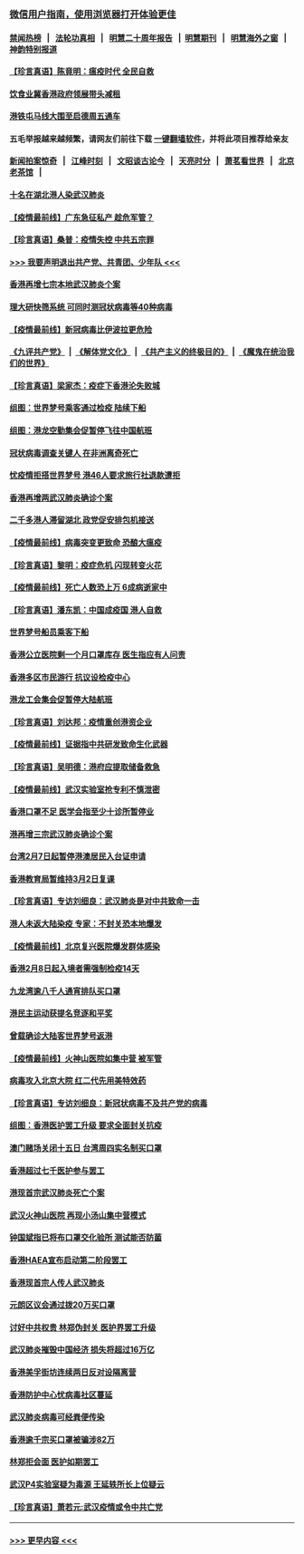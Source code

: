 ### [微信用户指南，使用浏览器打开体验更佳](https://github.com/gfw-breaker/banned-news1/blob/master/indexes/wechat-guide.md?t=0)
#### [禁闻热榜](热点新闻.md?t=0)  &nbsp;&nbsp;|&nbsp;&nbsp; [法轮功真相](https://github.com/gfw-breaker/truth/blob/master/README.md?t=0) &nbsp;&nbsp;|&nbsp;&nbsp; [明慧二十周年报告](https://github.com/gfw-breaker/mh-reports/blob/master/README.md?t=0) &nbsp;&nbsp;|&nbsp;&nbsp;[明慧期刊](https://github.com/gfw-breaker/mh-qikan) &nbsp;&nbsp;|&nbsp;&nbsp; [明慧海外之窗](https://github.com/gfw-breaker/mh-news/blob/master/README.md?t=0) &nbsp;&nbsp;|&nbsp;&nbsp; [神韵特别报道](https://github.com/gfw-breaker/mh-news/blob/master/shenyun.md?t=0)
#### [【珍言真语】陈竟明：瘟疫时代 全民自救](../pages/nsc415/n11866765.md?t=02140422) 
#### [饮食业冀香港政府领展带头减租](../pages/nsc415/n11864876.md?t=02140422) 
#### [港铁屯马线大围至启德周五通车](../pages/nsc415/n11864842.md?t=02140422) 
#### 五毛举报越来越频繁，请网友们前往下载 [一键翻墙软件](https://github.com/gfw-breaker/ssr-accounts)，并将此项目推荐给亲友
#### [新闻拍案惊奇](https://github.com/gfw-breaker/banned-news1/blob/master/pages/link4.md) &nbsp;&nbsp;|&nbsp;&nbsp; [江峰时刻](https://github.com/gfw-breaker/banned-news1/blob/master/pages/link4.md) &nbsp;&nbsp;|&nbsp;&nbsp; [文昭谈古论今](https://github.com/gfw-breaker/banned-news1/blob/master/pages/link4.md) &nbsp;&nbsp;|&nbsp;&nbsp; [天亮时分](https://github.com/gfw-breaker/banned-news1/blob/master/pages/link4.md) &nbsp;&nbsp;|&nbsp;&nbsp; [萧茗看世界](https://github.com/gfw-breaker/banned-news1/blob/master/pages/link4.md) &nbsp;&nbsp;|&nbsp;&nbsp; [北京老茶馆](https://github.com/gfw-breaker/banned-news1/blob/master/pages/link4.md) &nbsp;&nbsp;|&nbsp;&nbsp; 
#### [十名在湖北港人染武汉肺炎](../pages/nsc415/n11864807.md?t=02140422) 
#### [【疫情最前线】广东急征私产 趁危军管？](../pages/nsc415/n11864205.md?t=02140422) 
#### [【珍言真语】桑普：疫情失控 中共五宗罪](../pages/nsc415/n11864157.md?t=02140422) 
#### [>>> 我要声明退出共产党、共青团、少年队 <<<](https://github.com/begood0513/goodnews/blob/master/quit/letter.md) 
#### [香港再增七宗本地武汉肺炎个案](../pages/nsc415/n11862405.md?t=02140422) 
#### [理大研快筛系统 可同时测冠状病毒等40种病毒](../pages/nsc415/n11862376.md?t=02140422) 
#### [【疫情最前线】新冠病毒比伊波拉更危险](../pages/nsc415/n11862199.md?t=02140422) 
#### [《九评共产党》](https://github.com/begood0513/9ping.md/blob/master/README.md) &nbsp;|&nbsp; [《解体党文化》](../../../../jtdwh.md/blob/master/README.md)  &nbsp;|&nbsp; [《共产主义的终极目的》](../../../../gczydzjmd.md/blob/master/README.md) &nbsp;|&nbsp; [《魔鬼在统治我们的世界》](../../../../mgztzwmdsj.md/blob/master/README.md) 
#### [【珍言真语】梁家杰：疫症下香港沦失败城](../pages/nsc415/n11861588.md?t=02140422) 
#### [组图：世界梦号乘客通过检疫 陆续下船](../pages/nsc415/n11858302.md?t=02140422) 
#### [组图：港龙空勤集会促暂停飞往中国航班](../pages/nsc415/n11858190.md?t=02140422) 
#### [冠状病毒调查关键人 在非洲离奇死亡](../pages/nsc415/n11859798.md?t=02140422) 
#### [忧疫情拒搭世界梦号 港46人要求旅行社退款遭拒](../pages/nsc415/n11859849.md?t=02140422) 
#### [香港再增两武汉肺炎确诊个案](../pages/nsc415/n11859833.md?t=02140422) 
#### [二千多港人滞留湖北 政党促安排包机接送](../pages/nsc415/n11859831.md?t=02140422) 
#### [【疫情最前线】病毒突变更致命 恐酿大瘟疫](../pages/nsc415/n11859604.md?t=02140422) 
#### [【珍言真语】黎明：疫症危机 闪现转变火花](../pages/nsc415/n11859199.md?t=02140422) 
#### [【疫情最前线】死亡人数恐上万 6成病逝家中](../pages/nsc415/n11856687.md?t=02140422) 
#### [【珍言真语】潘东凯：中国成疫国 港人自救](../pages/nsc415/n11856962.md?t=02140422) 
#### [世界梦号船员乘客下船](../pages/nsc415/n11856883.md?t=02140422) 
#### [香港公立医院剩一个月口罩库存 医生指应有人问责](../pages/nsc415/n11856875.md?t=02140422) 
#### [香港多区市民游行 抗议设检疫中心](../pages/nsc415/n11856866.md?t=02140422) 
#### [港龙工会集会促暂停大陆航班](../pages/nsc415/n11856840.md?t=02140422) 
#### [【珍言真语】刘达邦：疫情重创港资企业](../pages/nsc415/n11854274.md?t=02140422) 
#### [【疫情最前线】证据指中共研发致命生化武器](../pages/nsc415/n11853087.md?t=02140422) 
#### [【珍言真语】吴明德：港府应提取储备救急](../pages/nsc415/n11852734.md?t=02140422) 
#### [【疫情最前线】武汉实验室抢专利不慎泄密](../pages/nsc415/n11850310.md?t=02140422) 
#### [香港口罩不足 医学会指至少十诊所暂停业](../pages/nsc415/n11850301.md?t=02140422) 
#### [港再增三宗武汉肺炎确诊个案](../pages/nsc415/n11850328.md?t=02140422) 
#### [台湾2月7日起暂停港澳居民入台证申请](../pages/nsc415/n11850304.md?t=02140422) 
#### [香港教育局暂维持3月2日复课](../pages/nsc415/n11850260.md?t=02140422) 
#### [【珍言真语】专访刘细良：武汉肺炎是对中共致命一击](../pages/nsc415/n11849934.md?t=02140422) 
#### [港人未返大陆染疫 专家：不封关恐本地爆发](../pages/nsc415/n11848021.md?t=02140422) 
#### [【疫情最前线】北京复兴医院爆发群体感染](../pages/nsc415/n11847626.md?t=02140422) 
#### [香港2月8日起入境者需强制检疫14天](../pages/nsc415/n11847658.md?t=02140422) 
#### [九龙湾逾八千人通宵排队买口罩](../pages/nsc415/n11847647.md?t=02140422) 
#### [港民主运动获提名竞逐和平奖](../pages/nsc415/n11847633.md?t=02140422) 
#### [曾载确诊大陆客世界梦号返港](../pages/nsc415/n11847608.md?t=02140422) 
#### [【疫情最前线】火神山医院如集中营 被军管](../pages/nsc415/n11847524.md?t=02140422) 
#### [病毒攻入北京大院 红二代先用美特效药](../pages/nsc415/n11847427.md?t=02140422) 
#### [【珍言真语】专访刘细良：新冠状病毒不及共产党的病毒](../pages/nsc415/n11847164.md?t=02140422) 
#### [组图：香港医护罢工升级 要求全面封关抗疫](../pages/nsc415/n11844107.md?t=02140422) 
#### [澳门赌场关闭十五日 台湾周四实名制买口罩](../pages/nsc415/n11845083.md?t=02140422) 
#### [香港超过七千医护参与罢工](../pages/nsc415/n11845051.md?t=02140422) 
#### [港现首宗武汉肺炎死亡个案](../pages/nsc415/n11844998.md?t=02140422) 
#### [武汉火神山医院 再现小汤山集中营模式](../pages/nsc415/n11844763.md?t=02140422) 
#### [钟国斌指已将布口罩交化验所 测试能否防菌](../pages/nsc415/n11842783.md?t=02140422) 
#### [香港HAEA宣布启动第二阶段罢工](../pages/nsc415/n11842723.md?t=02140422) 
#### [香港现首宗人传人武汉肺炎](../pages/nsc415/n11842766.md?t=02140422) 
#### [元朗区议会通过拨20万买口罩](../pages/nsc415/n11842754.md?t=02140422) 
#### [讨好中共权贵 林郑伪封关 医护界罢工升级](../pages/nsc415/n11842359.md?t=02140422) 
#### [武汉肺炎摧毁中国经济 损失将超过16万亿](../pages/nsc415/n11839723.md?t=02140422) 
#### [香港美孚街坊连续两日反对设隔离营](../pages/nsc415/n11839962.md?t=02140422) 
#### [香港防护中心忧病毒社区蔓延](../pages/nsc415/n11839933.md?t=02140422) 
#### [武汉肺炎病毒可经粪便传染](../pages/nsc415/n11839939.md?t=02140422) 
#### [香港逾千宗买口罩被骗涉82万](../pages/nsc415/n11839914.md?t=02140422) 
#### [林郑拒会面 医护如期罢工](../pages/nsc415/n11839892.md?t=02140422) 
#### [武汉P4实验室疑为毒源 王延轶所长上位疑云](../pages/nsc415/n11835543.md?t=02140422) 
#### [【珍言真语】萧若元:武汉疫情或令中共亡党](../pages/nsc415/n11829394.md?t=02140422) 

----
#### [ >>> 更早内容 <<< ](../indexes/nsc415-earlier.md)
